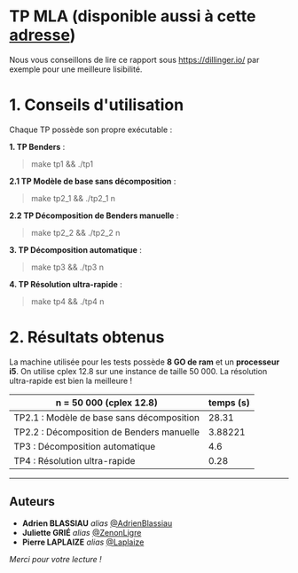 # TP MLA (disponible aussi à cette [adresse](https://github.com/AdrienBlassiau/PROJET_MLA/tree/master/cplexbenders))

Nous vous conseillons de  lire ce rapport sous https://dillinger.io/ par exemple pour une meilleure lisibilité.

# 1. Conseils d'utilisation

Chaque TP possède son propre exécutable : 

**1. TP Benders** : 
> make tp1 && ./tp1

**2.1 TP Modèle de base sans décomposition** : 
> make tp2_1 && ./tp2_1 n

**2.2 TP Décomposition de Benders manuelle** : 
> make tp2_2 && ./tp2_2 n

**3. TP Décomposition automatique** : 
> make tp3 && ./tp3 n

**4. TP Résolution ultra-rapide** : 
> make tp4 && ./tp4 n

# 2. Résultats obtenus

La machine utilisée pour les tests possède **8 GO de ram** et un **processeur i5**. On utilise cplex 12.8 sur une instance de taille 50 000. La résolution ultra-rapide est bien la meilleure !

| n = 50 000 (cplex 12.8)                   | temps (s) |
|-------------------------------------------|-----------|
| TP2.1 : Modèle de base sans décomposition | 28.31     |
| TP2.2 : Décomposition de Benders manuelle | 3.88221   |
| TP3 : Décomposition automatique           | 4.6       |
| TP4 : Résolution ultra-rapide             | 0.28      |
 
*******************************************************************************

Auteurs
---------------------

* **Adrien BLASSIAU** _alias_ [@AdrienBlassiau](https://github.com/AdrienBlassiau)
* **Juliette GRIÉ** _alias_ [@ZenonLigre](https://github.com/ZenonLigre)
* **Pierre LAPLAIZE** _alias_ [@Laplaize](https://github.com/Laplaize)

*Merci pour votre lecture !*
